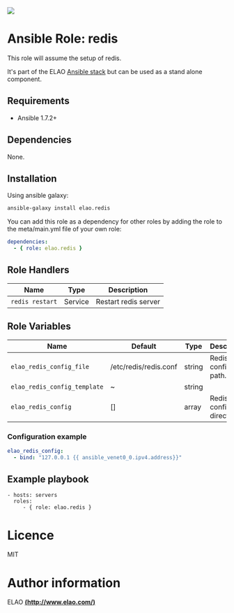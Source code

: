 <img src="http://www.elao.com/images/corpo/logo_red_small.png"/>

# Ansible Role: redis

This role will assume the setup of redis.

It's part of the ELAO [Ansible stack](http://ansible.elao.com) but can be used as a stand alone component.

## Requirements

- Ansible 1.7.2+

## Dependencies

None.

## Installation

Using ansible galaxy:

```bash
ansible-galaxy install elao.redis
```
You can add this role as a dependency for other roles by adding the role to the meta/main.yml file of your own role:

```yaml
dependencies:
  - { role: elao.redis }
```

## Role Handlers

| Name            | Type    | Description          |
| --------------- | ------- | -------------------- |
| `redis restart` | Service | Restart redis server |

## Role Variables

| Name                         | Default               | Type   | Description              |
| ---------------------------- | --------------------- | ------ | ------------------------ |
| `elao_redis_config_file`     | /etc/redis/redis.conf | string | Redis config file path.  |
| `elao_redis_config_template` | ~                     | string |                          |
| `elao_redis_config`          | []                    | array  | Redis config directives. |

### Configuration example

```yaml
elao_redis_config:
  - bind: "127.0.0.1 {{ ansible_venet0_0.ipv4.address}}"
```

## Example playbook

    - hosts: servers
      roles:
         - { role: elao.redis }

# Licence

MIT

# Author information

ELAO [**(http://www.elao.com/)**](http://www.elao.com)
